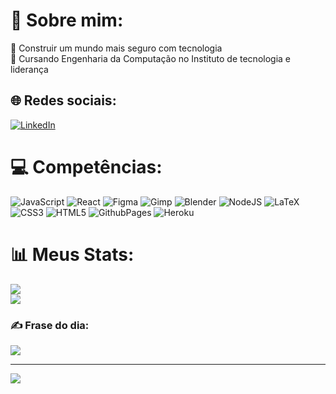 # 💫 Sobre mim:
👯 Construir um mundo mais seguro com tecnologia<br>🌱 Cursando Engenharia da Computação no Instituto de tecnologia e liderança

## 🌐 Redes sociais:
[![LinkedIn](https://img.shields.io/badge/LinkedIn-%230077B5.svg?logo=linkedin&logoColor=white)](https://linkedin.com/in/ian-pereira-simao/) 
# 💻 Competências:
![JavaScript](https://img.shields.io/badge/javascript-%23323330.svg?style=flat&logo=javascript&logoColor=%23F7DF1E) ![React](https://img.shields.io/badge/react-%2320232a.svg?style=flat&logo=react&logoColor=%2361DAFB) ![Figma](https://img.shields.io/badge/figma-%23F24E1E.svg?style=flat&logo=figma&logoColor=white) ![Gimp](https://img.shields.io/badge/Gimp-657D8B?style=flat&logo=gimp&logoColor=FFFFFF) ![Blender](https://img.shields.io/badge/blender-%23F5792A.svg?style=flat&logo=blender&logoColor=white) ![NodeJS](https://img.shields.io/badge/node.js-6DA55F?style=flat&logo=node.js&logoColor=white) ![LaTeX](https://img.shields.io/badge/latex-%23008080.svg?style=flat&logo=latex&logoColor=white) ![CSS3](https://img.shields.io/badge/css3-%231572B6.svg?style=flat&logo=css3&logoColor=white) ![HTML5](https://img.shields.io/badge/html5-%23E34F26.svg?style=flat&logo=html5&logoColor=white) ![GithubPages](https://img.shields.io/badge/github%20pages-121013?style=flat&logo=github&logoColor=white) ![Heroku](https://img.shields.io/badge/heroku-%23430098.svg?style=flat&logo=heroku&logoColor=white)
# 📊 Meus Stats:
![](https://github-readme-streak-stats.herokuapp.com/?user=ianpsa&theme=tokyonight&hide_border=false)<br/>
![](https://github-readme-stats.vercel.app/api/top-langs/?username=ianpsa&theme=tokyonight&hide_border=false&include_all_commits=true&count_private=true&layout=compact)

### ✍️ Frase do dia:
![](https://quotes-github-readme.vercel.app/api?type=horizontal&theme=tokyonight)

---
[![](https://visitcount.itsvg.in/api?id=ianpsa&icon=5&color=0)](https://visitcount.itsvg.in)

